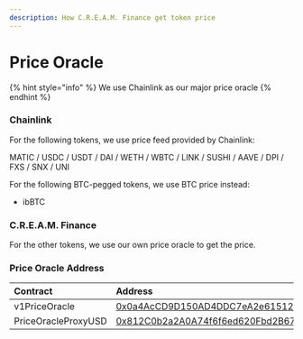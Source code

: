 ```yaml
---
description: How C.R.E.A.M. Finance get token price
---
```


# Price Oracle

{% hint style="info" %}
We use Chainlink as our major price oracle
{% endhint %}

### Chainlink

For the following tokens, we use price feed provided by Chainlink:

MATIC / USDC / USDT / DAI / WETH / WBTC / LINK / SUSHI / AAVE / DPI / FXS / SNX / UNI

For the following BTC-pegged tokens, we use BTC price instead:

* ibBTC

### C.R.E.A.M. Finance

For the other tokens, we use our own price oracle to get the price.

### Price Oracle Address

| Contract | Address |
| :--- | :--- |
| v1PriceOracle | [0x0a4AcCD9D150AD4DDC7eA2e6151243CE668Bf2f5](https://polygonscan.com/address/0x0a4AcCD9D150AD4DDC7eA2e6151243CE668Bf2f5) |
| PriceOracleProxyUSD | [0x812C0b2a2A0A74f6f6ed620Fbd2B67Fec7DB2190](https://polygonscan.com/address/0x812C0b2a2A0A74f6f6ed620Fbd2B67Fec7DB2190) |



